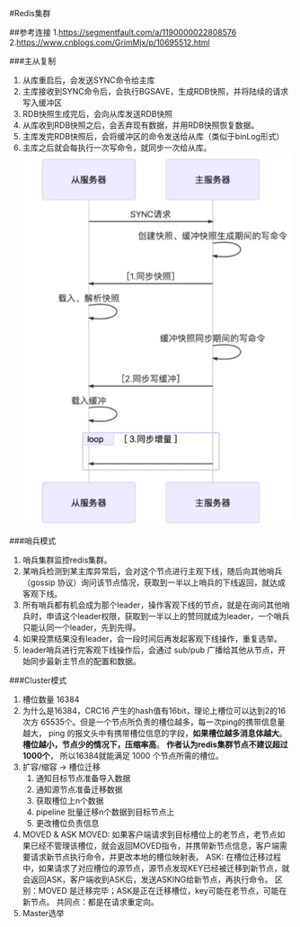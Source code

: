 #Redis集群

##参考连接
1.https://segmentfault.com/a/1190000022808576
2.https://www.cnblogs.com/GrimMjx/p/10695512.html

###主从复制
1. 从库重启后，会发送SYNC命令给主库
2. 主库接收到SYNC命令后，会执行BGSAVE，生成RDB快照，并将陆续的请求写入缓冲区
3. RDB快照生成完后，会向从库发送RDB快照
4. 从库收到RDB快照之后，会丢弃现有数据，并用RDB快照恢复数据。
5. 主库发完RDB快照后，会将缓冲区的命令发送给从库（类似于binLog形式）
6. 主库之后就会每执行一次写命令，就同步一次给从库。
![avatar](../img/4591638283712_.pic_hd.jpg)


###哨兵模式
1. 哨兵集群监控redis集群。
2. 某哨兵检测到某主库异常后，会对这个节点进行主观下线，随后向其他哨兵（gossip 协议）询问该节点情况，获取到一半以上哨兵的下线返回，就达成客观下线。
3. 所有哨兵都有机会成为那个leader，操作客观下线的节点，就是在询问其他哨兵时，申请这个leader权限，获取到一半以上的赞同就成为leader，一个哨兵只能认同一个leader，先到先得。
4. 如果投票结果没有leader，会一段时间后再发起客观下线操作，重复选举。
5. leader哨兵进行完客观下线操作后，会通过 sub/pub 广播给其他从节点，开始同步最新主节点的配置和数据。

###Cluster模式
1. 槽位数量 16384
2. 为什么是16384，CRC16 产生的hash值有16bit，理论上槽位可以达到2的16次方 65535个。但是一个节点所负责的槽位越多，每一次ping的携带信息量越大，
    ping 的报文头中有携带槽位信息的字段，**如果槽位越多消息体越大**。**槽位越小，节点少的情况下，压缩率高**。
    **作者认为redis集群节点不建议超过1000个**， 所以16384就能满足 1000 个节点所需的槽位。
3. 扩容/缩容 -> 槽位迁移
    1. 通知目标节点准备导入数据
    2. 通知源节点准备迁移数据
    3. 获取槽位上n个数据
    4. pipeline 批量迁移n个数据到目标节点上
    5. 更改槽位负责信息
4. MOVED & ASK
    MOVED: 如果客户端请求到目标槽位上的老节点，老节点如果已经不管理该槽位，就会返回MOVED指令，并携带新节点信息，客户端需要请求新节点执行命令，并更改本地的槽位映射表。
    ASK: 在槽位迁移过程中，如果请求了对应槽位的源节点，源节点发现KEY已经被迁移到新节点，就会返回ASK，客户端收到ASK后，发送ASKING给新节点，再执行命令。
    区别：MOVED 是迁移完毕；ASK是正在迁移槽位，key可能在老节点，可能在新节点。
    共同点：都是在请求重定向。
5. Master选举
   

